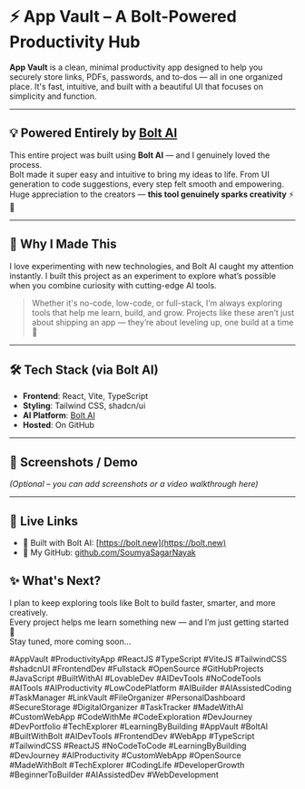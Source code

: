 # ⚡ App Vault – A Bolt-Powered Productivity Hub

**App Vault** is a clean, minimal productivity app designed to help you securely store links, PDFs, passwords, and to-dos — all in one organized place. It's fast, intuitive, and built with a beautiful UI that focuses on simplicity and function.

---

## 💡 Powered Entirely by [Bolt AI](https://bolt.new)

This entire project was built using **Bolt AI** — and I genuinely loved the process.  
Bolt made it super easy and intuitive to bring my ideas to life. From UI generation to code suggestions, every step felt smooth and empowering. Huge appreciation to the creators — **this tool genuinely sparks creativity** ⚡💙

---

## 🎯 Why I Made This

I love experimenting with new technologies, and Bolt AI caught my attention instantly. I built this project as an experiment to explore what’s possible when you combine curiosity with cutting-edge AI tools.

> Whether it's no-code, low-code, or full-stack, I’m always exploring tools that help me learn, build, and grow. Projects like these aren’t just about shipping an app — they’re about leveling up, one build at a time 🚀

---

## 🛠️ Tech Stack (via Bolt AI)

- **Frontend**: React, Vite, TypeScript  
- **Styling**: Tailwind CSS, shadcn/ui  
- **AI Platform**: [Bolt AI](https://bolt.new)  
- **Hosted**: On GitHub  

---

## 📸 Screenshots / Demo

*(Optional – you can add screenshots or a video walkthrough here)*

---

## 🔗 Live Links

- 🚀 Built with Bolt AI: [https://bolt.new](https://bolt.new)  
- 🧠 My GitHub: [github.com/SoumyaSagarNayak](https://github.com/SoumyaSagarNayak)


## ✨ What's Next?

I plan to keep exploring tools like Bolt to build faster, smarter, and more creatively.  
Every project helps me learn something new — and I’m just getting started 🎯  
Stay tuned, more coming soon...













#AppVault #ProductivityApp #ReactJS #TypeScript #ViteJS #TailwindCSS #shadcnUI #FrontendDev #Fullstack #OpenSource #GitHubProjects #JavaScript #BuiltWithAI #LovableDev #AIDevTools #NoCodeTools #AITools #AIProductivity #LowCodePlatform #AIBuilder #AIAssistedCoding #TaskManager #LinkVault #FileOrganizer #PersonalDashboard #SecureStorage #DigitalOrganizer #TaskTracker #MadeWithAI #CustomWebApp #CodeWithMe #CodeExploration #DevJourney #DevPortfolio #TechExplorer #LearningByBuilding
#AppVault #BoltAI #BuiltWithBolt #AIDevTools #FrontendDev #WebApp #TypeScript #TailwindCSS #ReactJS #NoCodeToCode #LearningByBuilding #DevJourney #AIProductivity #CustomWebApp #OpenSource #MadeWithBolt #TechExplorer #CodingLife #DeveloperGrowth #BeginnerToBuilder #AIAssistedDev #WebDevelopment


